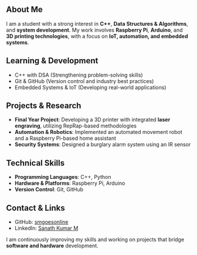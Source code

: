 ## About Me  

I am a student with a strong interest in **C++**, **Data Structures & Algorithms**, and **system development**. My work involves **Raspberry Pi**, **Arduino**, and **3D printing technologies**, with a focus on **IoT, automation, and embedded systems**.  

## Learning & Development  

- C++ with DSA (Strengthening problem-solving skills)  
- Git & GitHub (Version control and industry best practices)  
- Embedded Systems & IoT (Developing real-world applications)  

## Projects & Research  

- **Final Year Project**: Developing a 3D printer with integrated **laser engraving**, utilizing RepRap-based methodologies  
- **Automation & Robotics**: Implemented an automated movement robot and a Raspberry Pi-based home assistant  
- **Security Systems**: Designed a burglary alarm system using an IR sensor  

## Technical Skills  

- **Programming Languages**: C++, Python  
- **Hardware & Platforms**: Raspberry Pi, Arduino  
- **Version Control**: Git, GitHub  

## Contact & Links  

- GitHub: [smgoesonline](https://github.com/smgoesonline)  
- LinkedIn: [Sanath Kumar M](https://in.linkedin.com/in/sanathkumarm03)  

I am continuously improving my skills and working on projects that bridge **software and hardware** development.  
